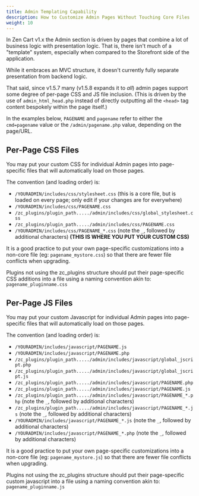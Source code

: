 ```yaml
---
title: Admin Templating Capability
description: How to Customize Admin Pages Without Touching Core Files
weight: 10
---
```



In Zen Cart v1.x the Admin section is driven by pages that combine a lot of business logic with presentation logic. 
That is, there isn't much of a "template" system, especially when compared to the Storefront side of the application.

While it embraces an MVC structure, it doesn't currently fully separate presentation from backend logic.

That said, since v1.5.7 many (v1.5.8 expands it to _all_) admin pages support some degree of per-page CSS and JS file inclusion. 
(This is driven by the use of `admin_html_head.php` instead of directly outputting all the `<head>` tag content bespokely within the page itself.)

In the examples below, `PAGENAME` and `pagename` refer to either the `cmd=pagename` value or the `/admin/pagename.php` value, depending on the page/URL.


## Per-Page CSS Files

You may put your custom CSS for individual Admin pages into page-specific files that will automatically load on those pages.

The convention (and loading order) is:

- `/YOURADMIN/includes/css/stylesheet.css` (this is a core file, but is loaded on every page; only edit if your changes are for everywhere)
- `/YOURADMIN/includes/css/PAGENAME.css`
- `/zc_plugins/plugin_path...../admin/includes/css/global_stylesheet.css`
- `/zc_plugins/plugin_path...../admin/includes/css/PAGENAME.css`
- `/YOURADMIN/includes/css/PAGENAME_*.css` (note the `_`, followed by additional characters) **(THIS IS WHERE YOU PUT YOUR CUSTOM CSS)**

It is a good practice to put your own page-specific customizations into a non-core file 
(eg: `pagename_mystore.css`) so that there are fewer file conflicts when upgrading.

Plugins not using the zc_plugins structure should put their page-specific CSS additions into a file using a naming convention akin to: `pagename_pluginname.css`


## Per-Page JS Files

You may put your custom Javascript for individual Admin pages into page-specific files that will automatically load on those pages.

The convention (and loading order) is:

- `/YOURADMIN/includes/javascript/PAGENAME.js`
- `/YOURADMIN/includes/javascript/PAGENAME.php`
- `/zc_plugins/plugin_path...../admin/includes/javascript/global_jscript.php`
- `/zc_plugins/plugin_path...../admin/includes/javascript/global_jscript.js`
- `/zc_plugins/plugin_path...../admin/includes/javascript/PAGENAME.php`
- `/zc_plugins/plugin_path...../admin/includes/javascript/PAGENAME.js`
- `/zc_plugins/plugin_path...../admin/includes/javascript/PAGENAME_*.php`  (note the `_`, followed by additional characters)
- `/zc_plugins/plugin_path...../admin/includes/javascript/PAGENAME_*.js`  (note the `_`, followed by additional characters)
- `/YOURADMIN/includes/javascript/PAGENAME_*.js` (note the `_`, followed by additional characters)
- `/YOURADMIN/includes/javascript/PAGENAME_*.php` (note the `_`, followed by additional characters)

It is a good practice to put your own page-specific customizations into a non-core file 
(eg: `pagename_mystore.js`) so that there are fewer file conflicts when upgrading.

Plugins not using the zc_plugins structure should put their page-specific custom javascript into a file using a naming convention akin to: `pagename_pluginname.js`

